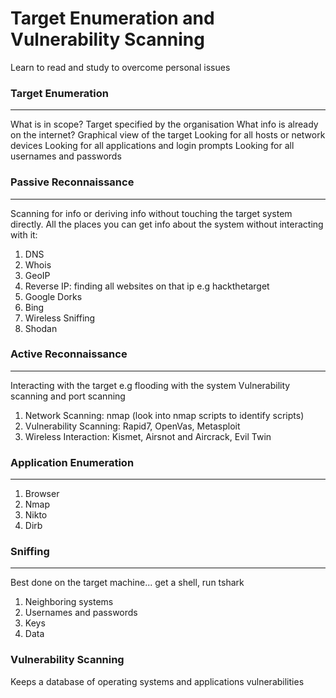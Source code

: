 
# Target Enumeration and Vulnerability Scanning

Learn to read and study to overcome personal issues

### Target Enumeration
---
What is in scope?
	Target specified by the organisation
What info is already on the internet?
		Graphical view of the target
Looking for all hosts or network devices
Looking for all applications and login prompts
Looking for all usernames and passwords

### Passive Reconnaissance
---
Scanning for info or deriving info without touching the target system directly.
All the places you can get info about the system without interacting with it:
1. DNS
2. Whois
3. GeoIP
4. Reverse IP: finding all websites on that ip e.g hackthetarget
5. Google Dorks
6. Bing
7. Wireless Sniffing
8. Shodan
### Active Reconnaissance
---
Interacting with the target e.g flooding with the system
Vulnerability scanning and port scanning
1. Network Scanning: nmap (look into nmap scripts to identify scripts)
2. Vulnerability Scanning: Rapid7, OpenVas, Metasploit
3. Wireless Interaction: Kismet, Airsnot and Aircrack, Evil Twin
### Application Enumeration
---
1. Browser
2. Nmap
3. Nikto
4. Dirb
### Sniffing
---
Best done on the target machine... get a shell, run tshark
1. Neighboring systems
2. Usernames and passwords
3. Keys
4. Data
### Vulnerability Scanning
Keeps a database of operating systems and applications vulnerabilities